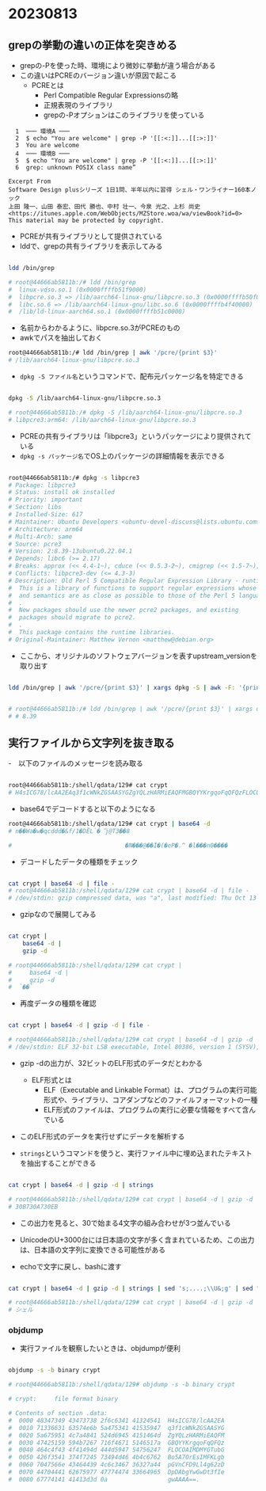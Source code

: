 # 20230813

## grepの挙動の違いの正体を突きめる

- grepの-Pを使った時、環境により微妙に挙動が違う場合がある
- この違いはPCREのバージョン違いが原因で起こる
  - PCREとは
    - Perl Compatible Regular Expressionsの略
    - 正規表現のライブラリ
    - grepの-Pオプションはこのライブラリを使っている

```
  1  ─── 環境A ───
  2  $ echo "You are welcome" | grep -P '[[:<:]]...[[:>:]]'
  3  You are welcome
  4  ─── 環境B ───
  5  $ echo "You are welcome" | grep -P '[[:<:]]...[[:>:]]'
  6  grep: unknown POSIX class name”

Excerpt From
Software Design plusシリーズ 1日1問、半年以内に習得 シェル・ワンライナー160本ノック
上田 隆一、山田 泰宏、田代 勝也、中村 壮一、今泉 光之、上杉 尚史
<https://itunes.apple.com/WebObjects/MZStore.woa/wa/viewBook?id=0>
This material may be protected by copyright.

```

- PCREが共有ライブラリとして提供されている
- lddで、grepの共有ライブラリを表示してみる

```bash

ldd /bin/grep

# root@44666ab5811b:/# ldd /bin/grep
#  linux-vdso.so.1 (0x0000ffffb51f9000)
#  libpcre.so.3 => /lib/aarch64-linux-gnu/libpcre.so.3 (0x0000ffffb50f0000)
#  libc.so.6 => /lib/aarch64-linux-gnu/libc.so.6 (0x0000ffffb4f40000)
#  /lib/ld-linux-aarch64.so.1 (0x0000ffffb51c0000)

```

- 名前からわかるように、libpcre.so.3がPCREのもの
- awkでパスを抽出しておく

```bash
root@44666ab5811b:/# ldd /bin/grep | awk '/pcre/{print $3}'
# /lib/aarch64-linux-gnu/libpcre.so.3
```

- `dpkg -S ファイル名`というコマンドで、配布元パッケージ名を特定できる

```bash

dpkg -S /lib/aarch64-linux-gnu/libpcre.so.3

# root@44666ab5811b:/# dpkg -S /lib/aarch64-linux-gnu/libpcre.so.3
# libpcre3:arm64: /lib/aarch64-linux-gnu/libpcre.so.3

```

- PCREの共有ライブラリは「libpcre3」というパッケージにより提供されている
- `dpkg -s パッケージ名`でOS上のパッケージの詳細情報を表示できる

```bash

root@44666ab5811b:/# dpkg -s libpcre3
# Package: libpcre3
# Status: install ok installed
# Priority: important
# Section: libs
# Installed-Size: 617
# Maintainer: Ubuntu Developers <ubuntu-devel-discuss@lists.ubuntu.com>
# Architecture: arm64
# Multi-Arch: same
# Source: pcre3
# Version: 2:8.39-13ubuntu0.22.04.1
# Depends: libc6 (>= 2.17)
# Breaks: approx (<< 4.4-1~), cduce (<< 0.5.3-2~), cmigrep (<< 1.5-7~), galax (<< 1.1-7~), libpcre-ocaml (<< 6.0.1~), liquidsoap (<< 0.9.2-3~), ocsigen (<< 1.3.3-1~)
# Conflicts: libpcre3-dev (<= 4.3-3)
# Description: Old Perl 5 Compatible Regular Expression Library - runtime files
#  This is a library of functions to support regular expressions whose syntax
#  and semantics are as close as possible to those of the Perl 5 language.
#  .
#  New packages should use the newer pcre2 packages, and existing
#  packages should migrate to pcre2.
#  .
#  This package contains the runtime libraries.
# Original-Maintainer: Matthew Vernon <matthew@debian.org>
```

- ここから、オリジナルのソフトウェアバージョンを表すupstream_versionを取り出す

```bash

ldd /bin/grep | awk '/pcre/{print $3}' | xargs dpkg -S | awk -F: '{print $1}' | xargs dpkg -s | awk -F'[:-]' '/Version/{print $3}'


# root@44666ab5811b:/# ldd /bin/grep | awk '/pcre/{print $3}' | xargs dpkg -S | awk -F: '{print $1}' | xargs dpkg -s | awk -F'[:-]' '/Version/{print $3}'
# # 8.39

```

## 実行ファイルから文字列を抜き取る

-　以下のファイルのメッセージを読み取る

```bash

root@44666ab5811b:/shell/qdata/129# cat crypt
# H4sICG78/lcAA2EAq3f1cWNkZGSAASYGZgYQLzHARMiEAQFMGBQYYKrgqoFqQFQzFLOCOAIMDMYGTubGBo5A7OrEsIMFKLgbpGVnCFD9Ll4g62zDDpDAbgYwGwDt3fIegwAAAA==

```

- base64でデコードすると以下のようになる

```bash
root@44666ab5811b:/shell/qdata/129# cat crypt | base64 -d
# n��Wa�w�qcddd�&f/1�DȄL`�ઁj@T3��8

#                                �N���@��İ�(�eP�.^ �l���n0����
```

- デコードしたデータの種類をチェック

```bash

cat crypt | base64 -d | file -
# root@44666ab5811b:/shell/qdata/129# cat crypt | base64 -d | file -
# /dev/stdin: gzip compressed data, was "a", last modified: Thu Oct 13 03:15:58 2016, from Unix

```

- gzipなので展開してみる

```bash

cat crypt | 
    base64 -d | 
    gzip -d

# root@44666ab5811b:/shell/qdata/129# cat crypt |
#     base64 -d |
#     gzip -d
#  ̀��̀
```

- 再度データの種類を確認

```bash

cat crypt | base64 -d | gzip -d | file -

# root@44666ab5811b:/shell/qdata/129# cat crypt | base64 -d | gzip -d | file -
# /dev/stdin: ELF 32-bit LSB executable, Intel 80386, version 1 (SYSV), statically linked, no section header

```

- gzip -dの出力が、32ビットのELF形式のデータだとわかる
  - ELF形式とは
    - ELF（Executable and Linkable Format）は、プログラムの実行可能形式や、ライブラリ、コアダンプなどのファイルフォーマットの一種
    - ELF形式のファイルは、プログラムの実行に必要な情報をすべて含んでいる

- このELF形式のデータを実行せずにデータを解析する
- `strings`というコマンドを使うと、実行ファイル中に埋め込まれたテキストを抽出することができる

```bash

cat crypt | base64 -d | gzip -d | strings

# root@44666ab5811b:/shell/qdata/129# cat crypt | base64 -d | gzip -d | strings
# 30B730A730EB

```

- この出力を見ると、30で始まる4文字の組み合わせが3つ並んでいる
- UnicodeのU+3000台には日本語の文字が多く含まれているため、この出力は、日本語の文字列に変換できる可能性がある

- echoで文字に戻し、bashに渡す

```bash

cat crypt | base64 -d | gzip -d | strings | sed 's;....;\\U&;g' | sed "s/.*/echo -e '&'/" | bash

# root@44666ab5811b:/shell/qdata/129# cat crypt | base64 -d | gzip -d | strings | sed 's;....;\\U&;g' | sed "s/.*/echo -e '&'/" | bash
# シェル
```

### objdump

- 実行ファイルを観察したいときは、objdumpが便利

```bash

objdump -s -b binary crypt

# root@44666ab5811b:/shell/qdata/129# objdump -s -b binary crypt

# crypt:     file format binary

# Contents of section .data:
#  0000 48347349 43473738 2f6c6341 41324541  H4sICG78/lcAA2EA
#  0010 71336631 63574e6b 5a475341 41535947  q3f1cWNkZGSAASYG
#  0020 5a675951 4c7a4841 524d6945 4151464d  ZgYQLzHARMiEAQFM
#  0030 47425159 594b7267 716f4671 5146517a  GBQYYKrgqoFqQFQz
#  0040 464c4f43 4f41494d 444d5947 54756247  FLOCOAIMDMYGTubG
#  0050 426f3541 374f7245 73494d46 4b4c6762  Bo5A7OrEsIMFKLgb
#  0060 7047566e 43464439 4c6c3467 36327a44  pGVnCFD9Ll4g62zD
#  0070 44704441 62675977 47774474 33664965  DpDAbgYwGwDt3fIe
#  0080 67774141 41413d3d 0a                 gwAAAA==.

```
